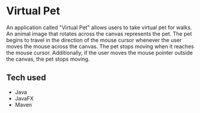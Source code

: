 # Virtual Pet

An application called "Virtual Pet" allows users to take virtual pet for walks. An animal image that rotates across the 
canvas represents the pet. The pet begins to travel in the direction of the mouse cursor whenever the user moves the 
mouse across the canvas. The pet stops moving when it reaches the mouse cursor. Additionally, if the user moves the 
mouse pointer outside the canvas, the pet stops moving.

## Tech used

- Java
- JavaFX
- Maven

